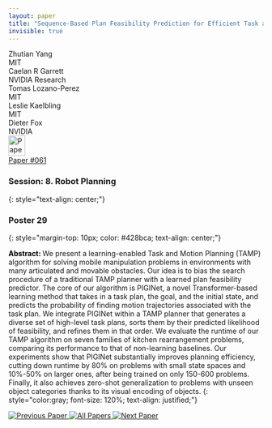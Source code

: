 ```yaml
---
layout: paper
title: "Sequence-Based Plan Feasibility Prediction for Efficient Task and Motion Planning"
invisible: true
---
```

<div class="paper-authors">
<div class="paper-author-box">
    <div class="paper-author-name">Zhutian  Yang</div>
    <div class="paper-author-uni">MIT</div>
</div>
<div class="paper-author-box">
    <div class="paper-author-name">Caelan R Garrett</div>
    <div class="paper-author-uni">NVIDIA Research</div>
</div>
<div class="paper-author-box">
    <div class="paper-author-name">Tomas Lozano-Perez</div>
    <div class="paper-author-uni">MIT</div>
</div>
<div class="paper-author-box">
    <div class="paper-author-name">Leslie Kaelbling</div>
    <div class="paper-author-uni">MIT</div>
</div>
<div class="paper-author-box">
    <div class="paper-author-name">Dieter Fox</div>
    <div class="paper-author-uni">NVIDIA</div>
</div>

</div><div class="paper-pdf">
<div> <a href="http://www.roboticsproceedings.org/rss19/p061.pdf"><img src="{{ site.baseurl }}/images/paper_link.png" alt="Paper Website" width = "33"  height = "40"/></a> </div>
<div> <a href="http://www.roboticsproceedings.org/rss19/p061.pdf">Paper&nbsp;#061</a> </div>
</div>

### Session: 8. Robot Planning
{: style="text-align: center;"}

### Poster 29
{: style="margin-top: 10px; color: #428bca; text-align: center;"}

<b style="color: black;">Abstract: </b>We present a learning-enabled Task and Motion Planning (TAMP) algorithm for solving mobile manipulation problems in environments with many articulated and movable obstacles. Our idea is to bias the search procedure of a traditional TAMP planner with a learned plan feasibility predictor. The core of our algorithm is PIGINet, a novel Transformer-based learning method that takes in a task plan, the goal, and the initial state, and predicts the probability of finding motion trajectories associated with the task plan. We integrate PIGINet within a TAMP planner that generates a diverse set of high-level task plans, sorts them by their predicted likelihood of feasibility, and refines them in that order. We evaluate the runtime of our TAMP algorithm on seven families of kitchen rearrangement problems, comparing its performance to that of non-learning baselines. Our experiments show that PIGINet substantially improves planning efficiency, cutting down runtime by 80% on problems with small state spaces and 10%-50% on larger ones, after being trained on only 150-600 problems. Finally, it also achieves zero-shot generalization to problems with unseen object categories thanks to its visual encoding of objects. 
{: style="color:gray; font-size: 120%; text-align: justified;"}


<div class="paper-menu">
<a href="{{ site.baseurl }}/program/papers/060/"> <img src="{{ site.baseurl }}/images/previous_paper_icon.png" alt="Previous Paper" title="Previous Paper"/> </a>
<a href="{{ site.baseurl }}/program/papers"><img src="{{ site.baseurl }}/images/overview_icon.png" alt="All Papers" title="All Papers"/> </a>
<a href="{{ site.baseurl }}/program/papers/062/"> <img src="{{ site.baseurl }}/images/next_paper_icon.png" alt="Next Paper" title="Next Paper"/> </a>

</div>

